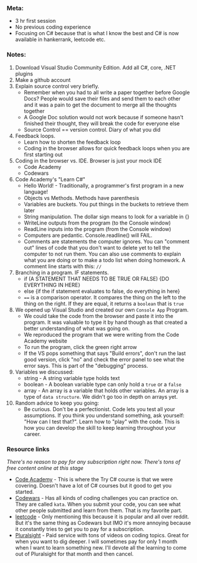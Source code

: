 ### Meta: 
* 3 hr first session 
* No previous coding experience
* Focusing on C# because that is what I know the best and C# is now available in hankerrank, leetcode etc.

### Notes:
1. Download Visual Studio Community Edition. Add all C#, core, .NET plugins
2. Make a github account
3. Explain source control very briefly. 
    * Remember when you had to all write a paper together before Google Docs?  People would save their files and send them to each other and it was a pain to get the document to merge all the thoughts together
    * A Google Doc solution would not work because if someone hasn't  finished their thought, they will break the code for everyone else
    * Source Control == version control. Diary of what you did
4. Feedback loops. 
    * Learn how to shorten the feedback loop
    * Coding in the browser allows for quick feedback loops when you are first starting out
5. Coding in the browser vs. IDE. Browser is just your mock IDE
    * Code Academy
    * Codewars
6. Code Academy's "Learn C#"
    * Hello World! - Traditionally, a programmer's first program in a new language!
    * Objects vs Methods. Methods have parenthesis
    * Variables are buckets. You put things in the buckets to retrieve them later
    * String manipulation. The dollar sign means to look for a variable in {}
    * WriteLine outputs from the program (to the Console window)
    * ReadLine inputs into the program (from the Console window)
    * Computers are pedantic. Console.readline() will FAIL.
    * Comments are statements the computer ignores. You can "comment out" lines of code that you don't want to delete yet to tell the computer to not run them. You can also use comments to explain what you are doing or to make a todo list when doing homework. A comment line starts with this: `//`
7. Branching in a program. IF statements.
    * if (A STATEMENT THAT NEEDS TO BE TRUE OR FALSE) {DO EVERYTHING IN HERE}
    * else 
    {if the if statement evaluates to false, do everything in here}
    * `==` is a comparison operator. It compares the thing on the left to the thing on the right. If they are equal, it returns a `boolean` that is `true`
8. We opened up Visual Studio and created our own `Console App` Program. 
    * We could take the code from the browser and paste it into the program. It was valuable to type it by hand though as that created a better understanding of what was going on. 
    * We reproduced the program that we were writing from the Code Academy website
    * To run the program, click the green right arrow
    * If the VS pops something that says "Build errors", don't run the last good version, click "no" and check the error panel to see what the error says. This is part of the "debugging" process.
9. Variables we discussed:
    * string - A string variable type holds text
    * boolean - A boolean variable type can only hold a `true` or a `false`
    * array - An array is a variable that holds other variables. An array is a type of `data structure`. We didn't go too in depth on arrays yet.
10. Random advice to keep you going: 
    * Be curious. Don't be a perfectionist. Code lets you test all your assumptions. If you think you understand something, ask yourself: "How can I test that?". Learn how to "play" with the code. This is how you can develop the skill to keep learning throughout your career. 

### Resource links
_There's no reason to pay for any subscription right now. There's tons of free content online at this stage_
* [Code Academy](https://www.codecademy.com/) - This is where the Try C# course is that we were covering. Doesn't have a lot of C# courses but it good to get you started.
* [Codewars](https://www.codewars.com/) - Has all kinds of coding challenges you can practice on. They are called `kata`. When you submit your code, you can see what other people submitted and learn from them. That is my favorite part. 
* [leetcode](https://leetcode.com/) - Only mentioning this because it is popular and all over reddit. But it's the same thing as Codewars but IMO it's more annoying because it constantly tries to get you to pay for a subscription.
* [Pluralsight](https://www.pluralsight.com/) - Paid service with tons of videos on coding topics. Great for when you want to dig deeper. I will sometimes pay for only 1 month when I want to learn something new. I'll devote all the learning to come out of Pluralsight for that month and then cancel.